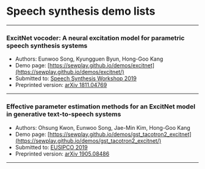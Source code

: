 # Speech synthesis demo lists
---

### ExcitNet vocoder: A neural excitation model for parametric speech synthesis systems
- Authors: Eunwoo Song, Kyungguen Byun, Hong-Goo Kang
- Demo page: [https://sewplay.github.io/demos/excitnet](https://sewplay.github.io/demos/excitnet/)
- Submitted to: [Speech Synthesis Workshop 2019](http://ssw10.oeaw.ac.at/)
- Preprinted version: [arXiv 1811.04769](https://arxiv.org/abs/1811.04769/)

---

### Effective parameter estimation methods for an ExcitNet model in generative text-to-speech systems
- Authors: Ohsung Kwon, Eunwoo Song, Jae-Min Kim, Hong-Goo Kang
- Demo page: [https://sewplay.github.io/demos/gst_tacotron2_excitnet](https://sewplay.github.io/demos/gst_tacotron2_excitnet/)
- Submitted to: [EUSIPCO 2019](http://eusipco2019.org)
- Preprinted version: [arXiv 1905.08486](https://arxiv.org/abs/1905.08486/)

---
